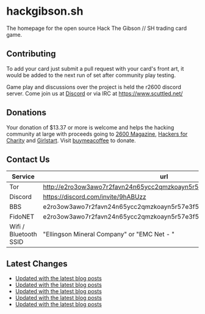 # hackgibson.sh
The homepage for the open source Hack The Gibson // SH trading card game.


## Contributing

To add your card just submit a pull request with your card's front art, it would be added to the next run of set after community play testing.

Game play and discussions over the project is held the r2600 discord server. Come join us at [Discord](https://discord.com/invite/9hABUzz) or via IRC at https://www.scuttled.net/


## Donations

Your donation of $13.37 or more is welcome and helps the hacking community at large with proceeds going to [2600 Magazine](https://2600.com/), [Hackers for Charity](https://hackersforcharity.org) and [Girlstart](https://girlstart.org).  Visit [buymeacoffee](https://www.buymeacoffee.com/hackgibson.sh) to donate.


## Contact Us

Service | url
-|-
Tor | http://e2ro3ow3awo7r2favn24n65ycc2qmzkoayn5r57e3f56nvjwdcgg32ad.onion
Discord | https://discord.com/invite/9hABUzz
BBS | e2ro3ow3awo7r2favn24n65ycc2qmzkoayn5r57e3f56nvjwdcgg32ad.onion:23
FidoNET | e2ro3ow3awo7r2favn24n65ycc2qmzkoayn5r57e3f56nvjwdcgg32ad.onion:24554
Wifi / Bluetooth SSID | "Ellingson Mineral Company" or "EMC Net - <fidonet address>"

## Latest Changes
<!-- BLOG-POST-LIST:START -->
- [Updated with the latest blog posts](https://github.com/DFW2600/hackgibson.sh/commit/0e19d4ecc000ed346643eaa110efba50b0399aed)
- [Updated with the latest blog posts](https://github.com/DFW2600/hackgibson.sh/commit/790262ff16a541979ff5c925c370a29092c80f0c)
- [Updated with the latest blog posts](https://github.com/DFW2600/hackgibson.sh/commit/c6ccc8c63a8a60bc04d60e83d855845b921173b5)
- [Updated with the latest blog posts](https://github.com/DFW2600/hackgibson.sh/commit/7a899f1d21ec6c8569bd0fe583393b0eadda8665)
- [Updated with the latest blog posts](https://github.com/DFW2600/hackgibson.sh/commit/b03c9eea9be1f69b70b1fd38eca36e024296aa96)
<!-- BLOG-POST-LIST:END -->
